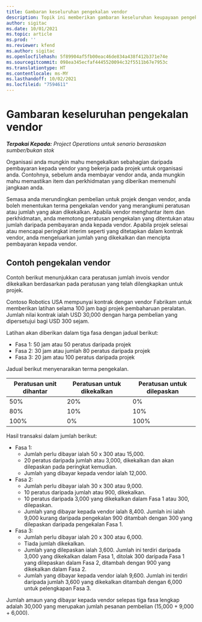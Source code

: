 ```yaml
---
title: Gambaran keseluruhan pengekalan vendor
description: Topik ini memberikan gambaran keseluruhan keupayaan pengekalan vendor.
author: sigitac
ms.date: 10/01/2021
ms.topic: article
ms.prod: ''
ms.reviewer: kfend
ms.author: sigitac
ms.openlocfilehash: 5f89904af5fb00eac46de834a438f412b371e74e
ms.sourcegitcommit: 098ea345ecfaf4445520094c32f5511b67e7953c
ms.translationtype: HT
ms.contentlocale: ms-MY
ms.lasthandoff: 10/02/2021
ms.locfileid: "7594611"
---
```

# <a name="vendor-retention-overview"></a>Gambaran keseluruhan pengekalan vendor

_**Terpakai Kepada:** Project Operations untuk senario berasaskan sumber/bukan stok_

Organisasi anda mungkin mahu mengekalkan sebahagian daripada pembayaran kepada vendor yang bekerja pada projek untuk organisasi anda. Contohnya, sebelum anda membayar vendor anda, anda mungkin mahu memastikan item dan perkhidmatan yang diberikan memenuhi jangkaan anda.

Semasa anda merundingkan pembelian untuk projek dengan vendor, anda boleh menentukan terma pengekalan vendor yang merangkumi peratusan atau jumlah yang akan dikekalkan. Apabila vendor menghantar item dan perkhidmatan, anda memotong peratusan pengekalan yang ditentukan atau jumlah daripada pembayaran anda kepada vendor. Apabila projek selesai atau mencapai peringkat interim seperti yang ditetapkan dalam kontrak vendor, anda mengeluarkan jumlah yang dikekalkan dan mencipta pembayaran kepada vendor.

## <a name="vendor-retention-example"></a>Contoh pengekalan vendor

Contoh berikut menunjukkan cara peratusan jumlah invois vendor dikekalkan berdasarkan pada peratusan yang telah dilengkapkan untuk projek.

Contoso Robotics USA mempunyai kontrak dengan vendor Fabrikam untuk memberikan latihan selama 100 jam bagi projek pembaharuan peralatan. Jumlah nilai kontrak ialah USD 30,000 dengan harga pembelian yang dipersetujui bagi USD 300 sejam.

Latihan akan diberikan dalam tiga fasa dengan jadual berikut:

- Fasa 1: 50 jam atau 50 peratus daripada projek
- Fasa 2: 30 jam atau jumlah 80 peratus daripada projek
- Fasa 3: 20 jam atau 100 peratus daripada projek

Jadual berikut menyenaraikan terma pengekalan.

| **Peratusan unit dihantar** | **Peratusan untuk dikekalkan** | **Peratusan untuk dilepaskan** |
| --- | --- | --- |
| 50% | 20% | 0% |
| 80% | 10% | 10% |
| 100% | 0% | 100% |

Hasil transaksi dalam jumlah berikut:

- Fasa 1:
  - Jumlah perlu dibayar ialah 50 x 300 atau 15,000.
  - 20 peratus daripada jumlah atau 3,000, dikekalkan dan akan dilepaskan pada peringkat kemudian.
  - Jumlah yang dibayar kepada vendor ialah 12,000.
- Fasa 2:
  - Jumlah perlu dibayar ialah 30 x 300 atau 9,000.
  - 10 peratus daripada jumlah atau 900, dikekalkan.
  - 10 peratus daripada 3,000 yang dikekalkan dalam Fasa 1 atau 300, dilepaskan.
  - Jumlah yang dibayar kepada vendor ialah 8,400. Jumlah ini ialah 9,000 kurang daripada pengekalan 900 ditambah dengan 300 yang dilepaskan daripada pengekalan Fasa 1.
- Fasa 3:
  - Jumlah perlu dibayar ialah 20 x 300 atau 6,000.
  - Tiada jumlah dikekalkan.
  - Jumlah yang dilepaskan ialah 3,600. Jumlah ini terdiri daripada 3,000 yang dikekalkan dalam Fasa 1, ditolak 300 daripada Fasa 1 yang dilepaskan dalam Fasa 2, ditambah dengan 900 yang dikekalkan dalam Fasa 2.
  - Jumlah yang dibayar kepada vendor ialah 9,600. Jumlah ini terdiri daripada jumlah 3,600 yang dikekalkan ditambah dengan 6,000 untuk pelengkapan Fasa 3.

Jumlah amaun yang dibayar kepada vendor selepas tiga fasa lengkap adalah 30,000 yang merupakan jumlah pesanan pembelian (15,000 + 9,000 + 6,000).
